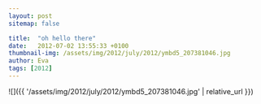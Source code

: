```yaml
---
layout: post
sitemap: false

title:  "oh hello there"
date:   2012-07-02 13:55:33 +0100
thumbnail-img: /assets/img/2012/july/2012/ymbd5_207381046.jpg
author: Eva
tags: [2012]
---
```




![]({{ '/assets/img/2012/july/2012/ymbd5_207381046.jpg'  | relative_url }})

